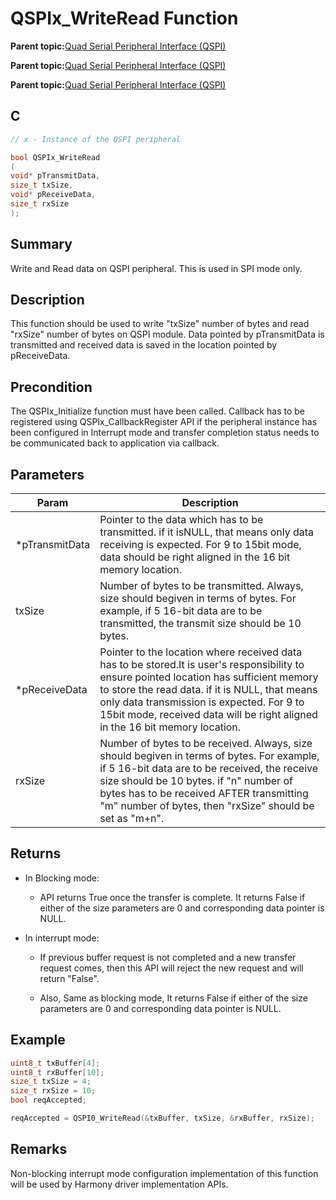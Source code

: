 # QSPIx\_WriteRead Function

**Parent topic:**[Quad Serial Peripheral Interface \(QSPI\)](GUID-AA725558-EF5D-4D83-9378-06E61B172173.md)

**Parent topic:**[Quad Serial Peripheral Interface \(QSPI\)](GUID-83EB94B5-4BF1-4820-A486-C5B9D1099320.md)

**Parent topic:**[Quad Serial Peripheral Interface \(QSPI\)](GUID-56797157-F046-4DD8-9A9F-CFC59C3A989A.md)

## C

```c
// x - Instance of the QSPI peripheral

bool QSPIx_WriteRead
(
void* pTransmitData,
size_t txSize,
void* pReceiveData,
size_t rxSize
);
```

## Summary

Write and Read data on QSPI peripheral. This is used in SPI mode only.

## Description

This function should be used to write "txSize" number of bytes and read "rxSize" number of bytes on QSPI module. Data pointed by pTransmitData is transmitted and received data is saved in the location pointed by pReceiveData.

## Precondition

The QSPIx\_Initialize function must have been called. Callback has to be registered using QSPIx\_CallbackRegister API if the peripheral instance has been configured in Interrupt mode and transfer completion status needs to be communicated back to application via callback.

## Parameters

|Param|Description|
|-----|-----------|
|\*pTransmitData|Pointer to the data which has to be transmitted. if it isNULL, that means only data receiving is expected. For 9 to 15bit mode, data should be right aligned in the 16 bit memory location.|
|txSize|Number of bytes to be transmitted. Always, size should begiven in terms of bytes. For example, if 5 16-bit data are to be transmitted, the transmit size should be 10 bytes.|
|\*pReceiveData|Pointer to the location where received data has to be stored.It is user's responsibility to ensure pointed location has sufficient memory to store the read data. if it is NULL, that means only data transmission is expected. For 9 to 15bit mode, received data will be right aligned in the 16 bit memory location.|
|rxSize|Number of bytes to be received. Always, size should begiven in terms of bytes. For example, if 5 16-bit data are to be received, the receive size should be 10 bytes. if "n" number of bytes has to be received AFTER transmitting "m" number of bytes, then "rxSize" should be set as "m+n".|

## Returns

-   In Blocking mode:

    -   API returns True once the transfer is complete. It returns False if either of the size parameters are 0 and corresponding data pointer is NULL.

-   In interrupt mode:

    -   If previous buffer request is not completed and a new transfer request comes, then this API will reject the new request and will return "False".

    -   Also, Same as blocking mode, It returns False if either of the size parameters are 0 and corresponding data pointer is NULL.


## Example

```c
uint8_t txBuffer[4];
uint8_t rxBuffer[10];
size_t txSize = 4;
size_t rxSize = 10;
bool reqAccepted;

reqAccepted = QSPI0_WriteRead(&txBuffer, txSize, &rxBuffer, rxSize);
```

## Remarks

Non-blocking interrupt mode configuration implementation of this function will be used by Harmony driver implementation APIs.

